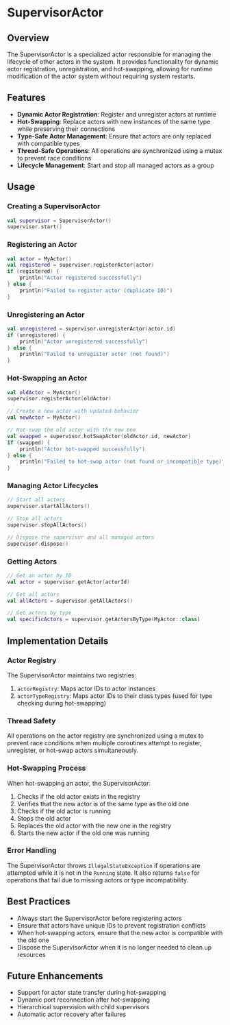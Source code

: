 # SupervisorActor

## Overview
The SupervisorActor is a specialized actor responsible for managing the lifecycle of other actors in the system. It provides functionality for dynamic actor registration, unregistration, and hot-swapping, allowing for runtime modification of the actor system without requiring system restarts.

## Features
- **Dynamic Actor Registration**: Register and unregister actors at runtime
- **Hot-Swapping**: Replace actors with new instances of the same type while preserving their connections
- **Type-Safe Actor Management**: Ensure that actors are only replaced with compatible types
- **Thread-Safe Operations**: All operations are synchronized using a mutex to prevent race conditions
- **Lifecycle Management**: Start and stop all managed actors as a group

## Usage

### Creating a SupervisorActor
```kotlin
val supervisor = SupervisorActor()
supervisor.start()
```

### Registering an Actor
```kotlin
val actor = MyActor()
val registered = supervisor.registerActor(actor)
if (registered) {
    println("Actor registered successfully")
} else {
    println("Failed to register actor (duplicate ID)")
}
```

### Unregistering an Actor
```kotlin
val unregistered = supervisor.unregisterActor(actor.id)
if (unregistered) {
    println("Actor unregistered successfully")
} else {
    println("Failed to unregister actor (not found)")
}
```

### Hot-Swapping an Actor
```kotlin
val oldActor = MyActor()
supervisor.registerActor(oldActor)

// Create a new actor with updated behavior
val newActor = MyActor()

// Hot-swap the old actor with the new one
val swapped = supervisor.hotSwapActor(oldActor.id, newActor)
if (swapped) {
    println("Actor hot-swapped successfully")
} else {
    println("Failed to hot-swap actor (not found or incompatible type)")
}
```

### Managing Actor Lifecycles
```kotlin
// Start all actors
supervisor.startAllActors()

// Stop all actors
supervisor.stopAllActors()

// Dispose the supervisor and all managed actors
supervisor.dispose()
```

### Getting Actors
```kotlin
// Get an actor by ID
val actor = supervisor.getActor(actorId)

// Get all actors
val allActors = supervisor.getAllActors()

// Get actors by type
val specificActors = supervisor.getActorsByType(MyActor::class)
```

## Implementation Details

### Actor Registry
The SupervisorActor maintains two registries:
1. `actorRegistry`: Maps actor IDs to actor instances
2. `actorTypeRegistry`: Maps actor IDs to their class types (used for type checking during hot-swapping)

### Thread Safety
All operations on the actor registry are synchronized using a mutex to prevent race conditions when multiple coroutines attempt to register, unregister, or hot-swap actors simultaneously.

### Hot-Swapping Process
When hot-swapping an actor, the SupervisorActor:
1. Checks if the old actor exists in the registry
2. Verifies that the new actor is of the same type as the old one
3. Checks if the old actor is running
4. Stops the old actor
5. Replaces the old actor with the new one in the registry
6. Starts the new actor if the old one was running

### Error Handling
The SupervisorActor throws `IllegalStateException` if operations are attempted while it is not in the `Running` state. It also returns `false` for operations that fail due to missing actors or type incompatibility.

## Best Practices
- Always start the SupervisorActor before registering actors
- Ensure that actors have unique IDs to prevent registration conflicts
- When hot-swapping actors, ensure that the new actor is compatible with the old one
- Dispose the SupervisorActor when it is no longer needed to clean up resources

## Future Enhancements
- Support for actor state transfer during hot-swapping
- Dynamic port reconnection after hot-swapping
- Hierarchical supervision with child supervisors
- Automatic actor recovery after failures